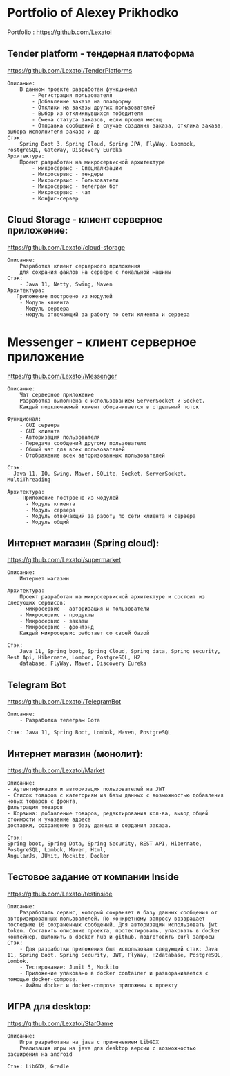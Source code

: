 # Portfolio of Alexey Prikhodko

Portfolio : 
https://github.com/Lexatol


## Tender platform - тендерная платоформа
https://github.com/Lexatol/TenderPlatforms

    Описание:
        В данном проекте разработан функционал 
            - Регистрация пользователя
            - Добавление заказа на платформу
            - Отклики на заказы других пользователей
            - Выбор из откликнувшихся победителя
            - Смена статуса заказов, если прошел месяц
            - Отправка сообщений в случае создания заказа, отклика заказа, выбора исполнителя заказа и др
    Стэк:
        Spring Boot 3, Spring Cloud, Spring JPA, FlyWay, Loombok, PostgreSQL, GateWay, Discovery Eureka
    Архитектура:
        Проект разработан на микросервисной архитектуре
            - микросервис - Специализации
            - Микросервис - тендеры
            - Микросервис - Пользователи
            - Микросервис - телеграм бот
            - Микросервис - чат
            - Конфиг-сервер

## Cloud Storage - клиент серверное приложение:
https://github.com/Lexatol/cloud-storage

    Описание:
        Разработка клиент серверного приложения 
        для сохрания файлов на сервере с локальной машины
    Стэк:
        - Java 11, Netty, Swing, Maven
    Архитектура:
       Приложение построено из модулей
        - Модуль клиента
        - Модуль сервера
        - модуль отвечающий за работу по сети клиента и сервера


# Messenger - клиент серверное приложение
https://github.com/Lexatol/Messenger

    Описание:
        Чат серверное приложение 
        Разработка выполнена с использованием ServerSocket и Socket.
        Каждый подключаемый клиент оборачивается в отдельный поток
    
    Функционал:
        - GUI сервера
        - GUI клиента
        - Авторизация пользователя
        - Передача сообщений другому пользователю
        - Общий чат для всех пользователей
        - Отображение всех авторизованных пользователей

    Стэк:
    - Java 11, IO, Swing, Maven, SQLite, Socket, ServerSocket, MultiThreading

    Архитектура:
       - Приложение построено из модулей
          - Модуль клиента
          - Модуль сервера
          - Модуль отвечающий за работу по сети клиента и сервера
          - Модуль общий



## Интернет магазин (Spring cloud):
https://github.com/Lexatol/supermarket

    Описание:
        Интернет магазин

    Архитектура:
        Проект разработан на микросервисной архитектуре и состоит из следующих сервисов:
        - микросервис - авторизация и пользователи
        - Микросервис - продукты
        - Микросервис - заказы
        - Микросервис - фронтэнд
        Каждый микросервис работает со своей базой

    Стэк:
        Java 11, Spring boot, Spring Cloud, Spring data, Spring security, Rest Api, Hibernate, Lombor, PostgreSQL, H2
        database, FlyWay, Maven, Discovery Eureka

## Telegram Bot
https://github.com/Lexatol/TelegramBot

    Описание:
        - Разработка телеграм Бота

    Стэк: Java 11, Spring Boot, Lombok, Maven, PostgreSQL


## Интернет магазин (монолит):
https://github.com/Lexatol/Market

    Описание:
    - Аутентификация и авторизация пользователей на JWT
    - Список товаров с категориям из базы данных с возможностью добавления новых товаров с фронта,
    фильтрация товаров
    - Корзина: добавление товаров, редактирования кол-ва, вывод общей стоимости и указание адреса
    доставки, сохранение в базу данных и создания заказа.
    
    Стэк:
    Spring boot, Spring Data, Spring Security, REST API, Hibernate, PostgreSQL, Lombok, Maven, Html,
    AngularJs, JUnit, Mockito, Docker


## Тестовое задание от компании Inside
https://github.com/Lexatol/testinside

    Описание:
        Разработать сервис, который сохраняет в базу данных сообщения от авторизированных пользвателей. По конкретному запросу возвращает последние 10 сохраненных сообщений. Для авторизации использовать jwt token. Составить описание проекта, протестировать, упаковать в docker контейнер, выложить в docker hub и github, подготовить curl запросы
    Стэк:
        - Для разработки приложения был использован следующий стэк: Java 11, Spring Boot, Spring Security, JWT, FlyWay, H2database, PostgreSQL, Lombok. 
        - Тестирование: Junit 5, Mockito
        - Приложение упаковано в docker сontainer и разворачивается с помощью docker-compose.
        - Файлы docker и docker-compose приложены к проекту


## ИГРА для desktop:
https://github.com/Lexatol/StarGame

    Описание:
        Игра разработана на java с применением LibGDX
        Реализация игры на java для desktop версии с возможностью расширения на android
    
    Стэк: LibGDX, Gradle


